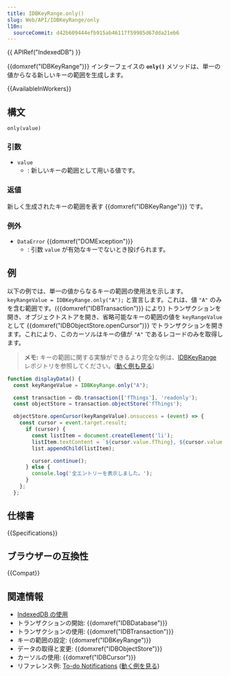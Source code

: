 ```yaml
---
title: IDBKeyRange.only()
slug: Web/API/IDBKeyRange/only
l10n:
  sourceCommit: d42b609444efb915ab46117f59985d67dda21eb6
---
```


{{ APIRef("IndexedDB") }}

{{domxref("IDBKeyRange")}} インターフェイスの **`only()`** メソッドは、単一の値からなる新しいキーの範囲を生成します。

{{AvailableInWorkers}}

## 構文

```js-nolint
only(value)
```

### 引数

- `value`
  - : 新しいキーの範囲として用いる値です。

### 返値

新しく生成されたキーの範囲を表す {{domxref("IDBKeyRange")}} です。

### 例外

- `DataError` {{domxref("DOMException")}}
  - : 引数 `value` が有効なキーでないとき投げられます。

## 例

以下の例では、単一の値からなるキーの範囲の使用法を示します。`keyRangeValue = IDBKeyRange.only("A");` と宣言します。これは、値 `"A"` のみを含む範囲です。({{domxref("IDBTransaction")}} により) トランザクションを開き、オブジェクトストアを開き、省略可能なキーの範囲の値を `keyRangeValue` として {{domxref("IDBObjectStore.openCursor")}} でトランザクションを開きます。これにより、このカーソルはキーの値が `"A"` であるレコードのみを取得します。

> **メモ:** キーの範囲に関する実験ができるより完全な例は、[IDBKeyRange](https://github.com/mdn/dom-examples/tree/main/indexeddb-examples/idbkeyrange) レポジトリを参照してください。([動く例も見る](https://mdn.github.io/dom-examples/indexeddb-examples/idbkeyrange/))

```js
function displayData() {
  const keyRangeValue = IDBKeyRange.only("A");

  const transaction = db.transaction(['fThings'], 'readonly');
  const objectStore = transaction.objectStore('fThings');

  objectStore.openCursor(keyRangeValue).onsuccess = (event) => {
    const cursor = event.target.result;
      if (cursor) {
        const listItem = document.createElement('li');
        listItem.textContent = `${cursor.value.fThing}, ${cursor.value.fRating}`;
        list.appendChild(listItem);

        cursor.continue();
      } else {
        console.log('全エントリーを表示しました。');
      }
    };
  };
```

## 仕様書

{{Specifications}}

## ブラウザーの互換性

{{Compat}}

## 関連情報

- [IndexedDB の使用](/ja/docs/Web/API/IndexedDB_API/Using_IndexedDB)
- トランザクションの開始: {{domxref("IDBDatabase")}}
- トランザクションの使用: {{domxref("IDBTransaction")}}
- キーの範囲の設定: {{domxref("IDBKeyRange")}}
- データの取得と変更: {{domxref("IDBObjectStore")}}
- カーソルの使用: {{domxref("IDBCursor")}}
- リファレンス例: [To-do Notifications](https://github.com/mdn/dom-examples/tree/main/to-do-notifications) ([動く例を見る](https://mdn.github.io/dom-examples/to-do-notifications/))
